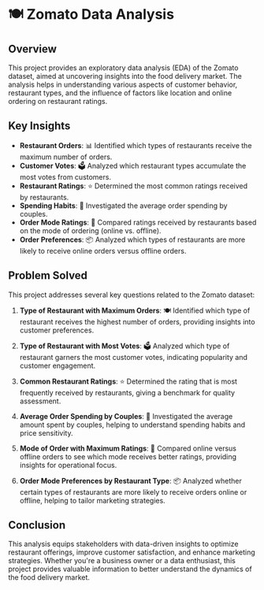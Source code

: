 # 🍽️ Zomato Data Analysis

## Overview
This project provides an exploratory data analysis (EDA) of the Zomato dataset, aimed at uncovering insights into the food delivery market. The analysis helps in understanding various aspects of customer behavior, restaurant types, and the influence of factors like location and online ordering on restaurant ratings.

## Key Insights
- **Restaurant Orders**: 📊 Identified which types of restaurants receive the maximum number of orders.
- **Customer Votes**: 🗳️ Analyzed which restaurant types accumulate the most votes from customers.
- **Restaurant Ratings**: ⭐ Determined the most common ratings received by restaurants.
- **Spending Habits**: 💑 Investigated the average order spending by couples.
- **Order Mode Ratings**: 🛵 Compared ratings received by restaurants based on the mode of ordering (online vs. offline).
- **Order Preferences**: 📦 Analyzed which types of restaurants are more likely to receive online orders versus offline orders.

## Problem Solved

This project addresses several key questions related to the Zomato dataset:

1. **Type of Restaurant with Maximum Orders**: 🍽️ Identified which type of restaurant receives the highest number of orders, providing insights into customer preferences.

2. **Type of Restaurant with Most Votes**: 🗳️ Analyzed which type of restaurant garners the most customer votes, indicating popularity and customer engagement.

3. **Common Restaurant Ratings**: ⭐ Determined the rating that is most frequently received by restaurants, giving a benchmark for quality assessment.

4. **Average Order Spending by Couples**: 💑 Investigated the average amount spent by couples, helping to understand spending habits and price sensitivity.

5. **Mode of Order with Maximum Ratings**: 🛒 Compared online versus offline orders to see which mode receives better ratings, providing insights for operational focus.

6. **Order Mode Preferences by Restaurant Type**: 📦 Analyzed whether certain types of restaurants are more likely to receive orders online or offline, helping to tailor marketing strategies.

## Conclusion
This analysis equips stakeholders with data-driven insights to optimize restaurant offerings, improve customer satisfaction, and enhance marketing strategies. Whether you're a business owner or a data enthusiast, this project provides valuable information to better understand the dynamics of the food delivery market.
